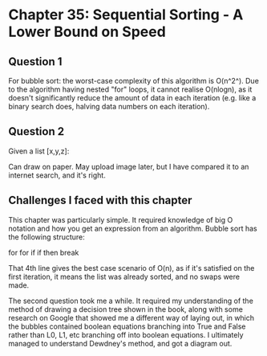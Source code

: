 # Chapter 35: Sequential Sorting - A Lower Bound on Speed

## Question 1

For bubble sort: the worst-case complexity of this algorithm is O(n^2^). Due to the algorithm having nested "for" loops, it cannot realise O(nlogn), as it doesn't significantly reduce the amount of data in each iteration (e.g. like a binary search does, halving data numbers on each iteration).

## Question 2

Given a list [x,y,z]:

Can draw on paper. May upload image later, but I have compared it to an internet search, and it's right.

## Challenges I faced with this chapter

This chapter was particularly simple. It required knowledge of big O notation and how you get an expression from an algorithm. Bubble sort has the following structure:

for
    for
        if
    if then break

That 4th line gives the best case scenario of O(n), as if it's satisfied on the first iteration, it means the list was already sorted, and no swaps were made.

The second question took me a while. It required my understanding of the method of drawing a decision tree shown in the book, along with some research on Google that showed me a different way of laying out, in which the bubbles contained boolean equations branching into True and False rather than L0, L1, etc branching off into boolean equations. I ultimately managed to understand Dewdney's method, and got a diagram out.